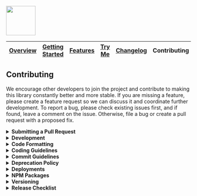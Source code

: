 <a href="/README.md"><img src="/docs/site/logo.svg" height="80"></a>

| [Overview][menu-overview] | [Getting Started][menu-getting-started] | [Features][menu-features] | [Try Me][menu-try-me] | [Changelog][menu-changelog] | Contributing |  
| --- | --- | --- | --- | --- | --- |

## Contributing
We encourage other developers to join the project and contribute to making this library constantly better and more stable. If you are missing a feature, please create a feature request so we can discuss it and coordinate further development. To report a bug, please check existing issues first, and if found, leave a comment on the issue. Otherwise, file a bug or create a pull request with a proposed fix.

<details>
  <summary><strong>Submitting a Pull Request</strong></summary>
  <br>

This section explains how to submit a pull request.

1. Login to your GitHub account and fork the `solacecommunity/angular-solace-message-client` repo.
1. Make your changes in a new Git branch. Name your branch in the form `issue/xxx` with `xxx` as the related GitHub issue number. Before submitting the pull request, please make sure that you comply with our coding and commit guidelines.
1. Run the command `npm run before-push` to make sure that the project builds, passes all tests, and has no lint violations. Alternatively, you can also run the commands one by one, as following:
    - `npm run lint`\
      Lints all project files.
    - `npm run build`\
      Builds the project and related artifacts.
    - `npm run test:headless`\
      Runs all unit tests.
1. Commit your changes using a descriptive commit message that follows our commit guidelines.
1. Before submitting the pull request, ensure to have rebased your branch based on the master branch as we stick to the rebase policy to keep the repository history linear.
1. Push your branch to your fork on GitHub. In GitHub, send a pull request to `angular-solace-message-client:master`.
1. If we suggest changes, please amend your commit and force push it to your GitHub repository.

> When we receive a pull request, we will carefully review it and suggest changes if necessary. This may require triage and several iterations. Therefore, we kindly ask you to discuss proposed changes with us in advance via the GitHub issue.

</details>

<details>
  <summary><strong>Development</strong></summary>
  <br>

Make sure to use Node.js version 22.11.0 for contributing to this library. We suggest using [Node Version Manager](https://github.com/nvm-sh/nvm) if you need different Node.js versions for other projects.

For development, you can uncomment the section `PATH-OVERRIDE-FOR-DEVELOPMENT` in `tsconfig.json`. This allows running tests or serving applications without having to build dependent modules first.

The following is a summary of commands useful for development of `angular-solace-message-client`. See file `package.json` for a complete list of available NPM scripts.

### Commands for working on the solace-message-client library

- `npm run solace-message-client:lint`\
  Lints the library.

- `npm run solace-message-client:build`\
  Builds the library.

- `npm run solace-message-client:test`\
  Runs unit tests.

### Commands for working on the testing application (Try Me)

- `npm run solace-message-client-testing-app:serve` or `npm run start`\
  Serves the testing app (try me app) on [http://localhost:4200](http://localhost:4200).\
  Uncomment the section `PATH-OVERRIDE-FOR-DEVELOPMENT` in `tsconfig.json` to have hot module reloading support.

- `npm run solace-message-client-testing-app:build`\
  Builds the testing app into `dist` folder using the productive config.

- `npm run solace-message-client-testing-app:lint`\
  Lints the testing app.

### Commands for generating the project documentation

- `npm run solace-message-client:typedoc`\
  Generates the API documentation (TypeDoc) for the library. The output is written to `dist/solace-message-client-api`.

- `npm run changelog`\
  Generates the changelog based on the commit history. The output is written to `CHANGELOG.md`, which will be included in `docs/site/changelog/changelog.md` using the template `docs/site/changelog/changelog.template.md`.

</details>

<details>
  <summary><strong>Code Formatting</strong></summary>
  <br>

To ensure consistency within our code base, please use the following formatting settings.

- **For IntelliJ IDEA**\
  Import the code style settings of `.editorconfig.intellij.xml` located in the project root.

- **For other IDEs**\
  Import the code style settings of `.editorconfig` located in the project root.

</details>

<details>
  <summary><strong>Coding Guidelines</strong></summary>
  <br>

In additional to the linting rules, we have the following conventions:

- We believe in the [Best practices for a clean and performant Angular application](https://medium.freecodecamp.org/best-practices-for-a-clean-and-performant-angular-application-288e7b39eb6f) and the [Angular Style Guide](https://angular.io/guide/styleguide).
- We expect line endings to be Unix style (LF) only. We suggest that you set `core.autocrlf` to `false` so that Git does not perform any automatic conversions on both, checkout and commit, respectively. If you cloned the repository with `core.autocrlf=true`, you either need to manually convert the line endings back to `LF` or, which is the easier way, set `core.autocrlf` to `false` and clone the repo anew.
```sh
git config --global core.autocrlf false
```
- Observable names are suffixed with the dollar sign (`$`) to indicate that it is an `Observable` which we must subscribe to and unsubscribe from.
- We use explicit `public` and `private` visibility modifiers (except for constructors) to make the code more explicit.
- We write each RxJS operator on a separate line, except when piping a single RxJS operator. Then, we write it on the same line as the pipe method.
- We avoid nested RxJS subscriptions.
- We document all public API methods, constants, functions, classes or interfaces.
- We structure the CSS selectors in CSS files similar to the structure of the companion HTML file and favor the direct descendant selector (`>`) over the non-restrictive descendant selector (` `), except if there are good reasons not to do it. This gives us a visual by only reading the CSS file.
- When referencing CSS classes from within E2E tests, we always prefix them with `e2e-`. We never reference e2e prefixed CSS classes in stylesheets.

</details>

<details>
  <summary><strong>Commit Guidelines</strong></summary>
  <br>

We believe in a compact and well written Git commit history. Every commit should be a logically separated changeset. We use the commit messages to generate the changelog.

Each commit message consists of a **header**, a **summary** and a **footer**. The header has a special format that includes a **type**, an optional **scope**, and a **subject**, as following:

```
<type>(<scope>): <subject>

[optional summary]

[optional footer]
```

<details>
  <summary><strong>Type</strong></summary>

- `feat`: new feature
- `fix`: bug fix
- `docs`: changes to the documentation
- `refactor`: changes that neither fixes a bug nor adds a feature
- `perf`: changes that improve performance
- `test`: adding missing tests, refactoring tests; no production code change
- `chore`: other changes like formatting, updating the license, updating dependencies, removal of deprecations, etc
- `ci`: changes to our CI configuration files and scripts
- `revert`: revert of a previous commit
- `release`: publish a new release
</details>

<details>
  <summary><strong>Scope</strong></summary>

The scope should be the name of the NPM package or application affected by the change.

- `solace-message-client`: If the change affects the `@solace-community/angular-solace-message-client` NPM package.
- `tryme`: If the change affects the test application.
</details>

<details>
  <summary><strong>Subject</strong></summary>

The subject contains a succinct description of the change and follows the following rules:
- written in the imperative, present tense ("change" not "changed" nor "changes")
- starts with a lowercase letter
- has no punctuation at the end
</details>

<details>
  <summary><strong>Summary</strong></summary>

The summary describes the change. You can include the motivation for the change and contrast this with previous behavior.
</details>

<details>
  <summary><strong>Footer</strong></summary>

In the footer, reference the GitHub issue and optionally close it with the `Closes` keyword, as following:

```
closes #xxx
```

And finally, add notes about breaking changes, if there are any. Breaking changes start with the keyword `BREAKING CHANGE: `. The rest of the commit message is then used to describe the breaking change and should contain information about the migration.

```
BREAKING CHANGE: Removed deprecated API for ...

To migrate:
- do ...
- do ...
  ```
</details>
</details>

<details>
  <summary><strong>Deprecation Policy</strong></summary>
  <br>

You can deprecate API in any version. However, it will still be present in the next major release. Removal of deprecated API will occur only in a major release.

When deprecating API, mark it with the `@deprecated` JSDoc comment tag and include the current library version. Optionally, you can also specify which API to use instead, as following:

```ts
/**
 * @deprecated since version 2.0. Use {@link otherMethod} instead.
 */
function someMethod(): void {
}

```  

</details>

<details>
  <summary><strong>Deployments</strong></summary>
  <br>

We have the following artifacts that are deployed from our [GitHub Actions workflow][link-github-actions-workflow] when a release commit is merged into the master branch.

- [API Documentation (TypeDoc)](https://solacecommunity.github.io/angular-solace-message-client/api)
- [Testing Application (Try Me)](https://solacecommunity.github.io/angular-solace-message-client/tryme)

</details>

<details>
  <summary><strong>NPM Packages</strong></summary>
  <br>

We publish our packages to the NPM registry under the [solace-community](https://www.npmjs.com/org/solace-community) organization. Packages are published on behalf of the Solace collaborator user.

We have the following packages:
- https://www.npmjs.com/package/@solace-community/angular-solace-message-client

</details>

<details>
  <summary><strong>Versioning</strong></summary>
  <br>  

We follow the same SemVer (Semantic Versioning) philosophy as Angular, with major versions being released at the same time as major versions of the Angular framework.

### Semantic Versioning Scheme (SemVer)

**Major Version:**\
Major versions contain breaking changes.

**Minor Version**\
Minor versions add new features or deprecate existing features without breaking changes.

**Patch Level**\
Patch versions fix bugs or optimize existing features without breaking changes.

</details>

<details>
  <summary><strong>Release Checklist</strong></summary>
  <br>

This chapter describes the tasks to publish a new release to NPM.

1. Update `/projects/solace-message-client/package.json` with the new version.
1. Run `npm run changelog` to generate the changelog. Then, review the generated changelog carefully and correct typos and formatting errors, if any.
1. Commit the changed files using the following commit message: `release(solace-message-client): vX.X.X`. Replace `X.X.X` with the current version. Later, when merging the branch into the master branch, a commit message of this format triggers the release action in our [GitHub Actions workflow][link-github-actions-workflow].
1. Push the commit to the branch `release/X.X.X` and submit a pull request to the master branch. Replace `X.X.X` with the current version.
1. When merged into the master branch, the release action in our [GitHub Actions workflow][link-github-actions-workflow] does the following:
   - Creates a Git release tag
   - Publishes `@solace-community/angular-solace-message-client` package to NPM (https://www.npmjs.com/package/@solace-community/angular-solace-message-client)
   - Creates a release on GitHub (https://github.com/solacecommunity/angular-solace-message-client/releases)
   - Deploys Testing Application (Try Me) to https://solacecommunity.github.io/angular-solace-message-client/tryme
   - Publishes API Documentation (TypeDoc) to https://solacecommunity.github.io/angular-solace-message-client/api

</details>

[link-github-actions-workflow]: https://github.com/solacecommunity/angular-solace-message-client/actions

[menu-overview]: /README.md
[menu-getting-started]: /docs/site/getting-started.md
[menu-features]: /docs/site/features.md
[menu-try-me]: https://solacecommunity.github.io/angular-solace-message-client/tryme
[menu-contributing]: /CONTRIBUTING.md
[menu-changelog]: /docs/site/changelog/changelog.md
